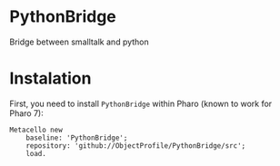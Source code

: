 # PythonBridge
 Bridge between smalltalk and python

# Instalation

First, you need to install `PythonBridge` within Pharo (known to work for Pharo 7):
```Smalltalk
Metacello new
    baseline: 'PythonBridge';
    repository: 'github://ObjectProfile/PythonBridge/src';
    load.
``` 

